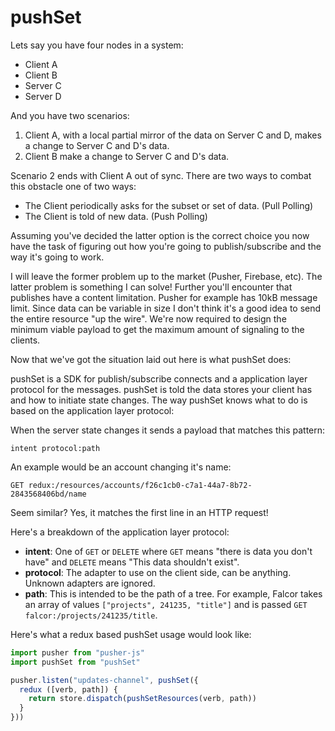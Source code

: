 # pushSet

Lets say you have four nodes in a system:

  - Client A
  - Client B
  - Server C
  - Server D

And you have two scenarios:

  1. Client A, with a local partial mirror of the data on Server C and D, makes a change to Server C and D's data.
  2. Client B make a change to Server C and D's data.

Scenario 2 ends with Client A out of sync. There are two ways to combat this obstacle one of two ways:

  - The Client periodically asks for the subset or set of data. (Pull Polling)
  - The Client is told of new data. (Push Polling)

Assuming you've decided the latter option is the correct choice you now have the task of figuring out how you're going to publish/subscribe and the way it's going to work.

I will leave the former problem up to the market (Pusher, Firebase, etc). The latter problem is something I can solve! Further you'll encounter that publishes have a content limitation. Pusher for example has 10kB message limit. Since data can be variable in size I don't think it's a good idea to send the entire resource "up the wire". We're now required to design the minimum viable payload to get the maximum amount of signaling to the clients.

Now that we've got the situation laid out here is what pushSet does:

pushSet is a SDK for publish/subscribe connects and a application layer protocol for the messages. pushSet is told the data stores your client has and how to initiate state changes. The way pushSet knows what to do is based on the application layer protocol:

When the server state changes it sends a payload that matches this pattern:

```
intent protocol:path
```

An example would be an account changing it's name:

```
GET redux:/resources/accounts/f26c1cb0-c7a1-44a7-8b72-2843568406bd/name
```

Seem similar? Yes, it matches the first line in an HTTP request!

Here's a breakdown of the application layer protocol:

  - **intent**: One of `GET` or `DELETE` where `GET` means "there is data you don't have" and `DELETE` means "This data shouldn't exist".
  - **protocol**: The adapter to use on the client side, can be anything. Unknown adapters are ignored.
  - **path**: This is intended to be the path of a tree. For example, Falcor takes an array of values `["projects", 241235, "title"]` and is passed `GET falcor:/projects/241235/title`.

Here's what a redux based pushSet usage would look like:

``` javascript
import pusher from "pusher-js"
import pushSet from "pushSet"

pusher.listen("updates-channel", pushSet({
  redux ([verb, path]) {
    return store.dispatch(pushSetResources(verb, path))
  }
}))
```

[BADGE_TRAVIS]: https://img.shields.io/travis/krainboltgreene/pushSet.js.svg?maxAge=2592000&style=flat-square
[BADGE_VERSION]: https://img.shields.io/npm/v/pushSet.svg?maxAge=2592000&style=flat-square
[BADGE_STABILITY]: https://img.shields.io/badge/stability-strong-green.svg?maxAge=2592000&style=flat-square
[BADGE_DEPENDENCY]: https://img.shields.io/david/krainboltgreene/pushSet.js.svg?maxAge=2592000&style=flat-square
